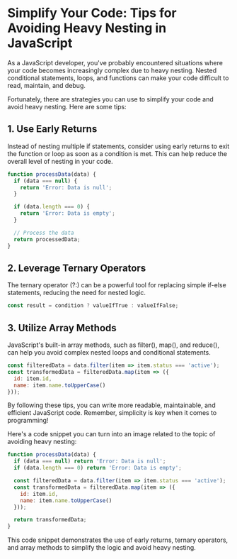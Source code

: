 # Simplify Your Code: Tips for Avoiding Heavy Nesting in JavaScript
As a JavaScript developer, you've probably encountered situations where your code becomes increasingly complex due to heavy nesting. Nested conditional statements, loops, and functions can make your code difficult to read, maintain, and debug.
<br/>

Fortunately, there are strategies you can use to simplify your code and avoid heavy nesting. Here are some tips:
## 1. Use Early Returns
Instead of nesting multiple if statements, consider using early returns to exit the function or loop as soon as a condition is met. This can help reduce the overall level of nesting in your code.
```javascript
function processData(data) {
  if (data === null) {
    return 'Error: Data is null';
  }

  if (data.length === 0) {
    return 'Error: Data is empty';
  }

  // Process the data
  return processedData;
}
```
## 2. Leverage Ternary Operators
The ternary operator (?:) can be a powerful tool for replacing simple if-else statements, reducing the need for nested logic.
```javascript
const result = condition ? valueIfTrue : valueIfFalse;
```
## 3. Utilize Array Methods
JavaScript's built-in array methods, such as filter(), map(), and reduce(), can help you avoid complex nested loops and conditional statements.
```javascript
const filteredData = data.filter(item => item.status === 'active');
const transformedData = filteredData.map(item => ({
  id: item.id,
  name: item.name.toUpperCase()
}));
```
By following these tips, you can write more readable, maintainable, and efficient JavaScript code. Remember, simplicity is key when it comes to programming!
<br/>

Here's a code snippet you can turn into an image related to the topic of avoiding heavy nesting:
```javascript
function processData(data) {
  if (data === null) return 'Error: Data is null';
  if (data.length === 0) return 'Error: Data is empty';

  const filteredData = data.filter(item => item.status === 'active');
  const transformedData = filteredData.map(item => ({
    id: item.id,
    name: item.name.toUpperCase()
  }));

  return transformedData;
}
```

This code snippet demonstrates the use of early returns, ternary operators, and array methods to simplify the logic and avoid heavy nesting.